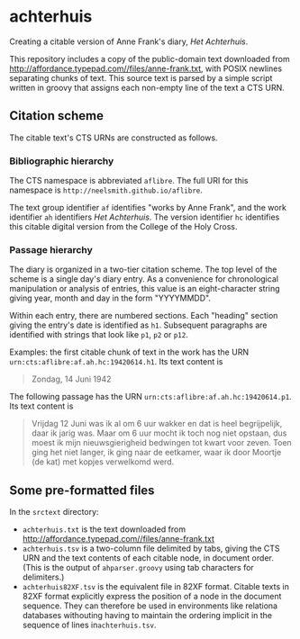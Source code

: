 # achterhuis

Creating a citable version of Anne Frank's diary, *Het Achterhuis*.

This repository includes a copy of the public-domain text downloaded from <http://affordance.typepad.com//files/anne-frank.txt>, with POSIX newlines separating chunks of text.  This source text is parsed by a simple script written in groovy that assigns each non-empty line of the text a CTS URN.

## Citation scheme

The citable text's CTS URNs are constructed as follows.

### Bibliographic hierarchy

The CTS namespace is abbreviated `aflibre`.  The full URI for this namespace is `http://neelsmith.github.io/aflibre`.

The text group identifier `af` identifies "works by Anne Frank", and the work identifier `ah` identifiers *Het Achterhuis*.  The version identifier `hc` identifies this citable digital version from the College of the Holy Cross.

### Passage hierarchy

The diary is organized in a two-tier citation scheme.  The top level of the scheme is a single day's diary entry.  As a convenience for chronological manipulation or analysis of entries, this value is an eight-character string giving year, month and day in the form "YYYYMMDD".

Within each entry, there are numbered sections.  Each "heading" section giving the entry's date is identified as `h1`.  Subsequent paragraphs are identified with strings that look like `p1`, `p2` or `p12`.

Examples: the first citable chunk of text in the work has the URN `urn:cts:aflibre:af.ah.hc:19420614.h1`.  Its text content is

>Zondag, 14 Juni 1942

The following passage has the URN `urn:cts:aflibre:af.ah.hc:19420614.p1`.  Its text content is

>Vrijdag 12 Juni was ik al om 6 uur wakker en dat is heel begrijpelijk, daar ik jarig was. Maar om 6 uur mocht ik toch nog niet opstaan, dus moest ik mijn nieuwsgierigheid bedwingen tot kwart voor zeven. Toen ging het niet langer, ik ging naar de eetkamer, waar ik door Moortje (de kat) met kopjes verwelkomd werd.


## Some pre-formatted files

In the `srctext` directory:


- `achterhuis.txt` is the text downloaded from <http://affordance.typepad.com//files/anne-frank.txt>
- `achterhuis.tsv` is a two-column file delimited by tabs, giving the CTS URN and the text contents of each citable node, in document order.  (This is the output of `ahparser.groovy` using tab characters for delimiters.)
- `achterhuis82XF.tsv` is the equivalent file in 82XF format.  Citable texts in 82XF format explicitly express the position of a node in the document sequence.  They can therefore be used in environments like relationa databases withouting having to maintain the ordering implicit in the sequence of lines in`achterhuis.tsv`.
